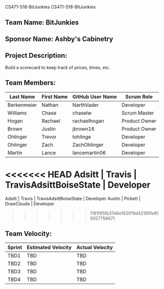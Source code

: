 #
CS471-S18-BitJunkies
CS471-S18-BitJunkies

## Team Name: BitJunkies

## Sponsor Name: Ashby's Cabinetry 

## Project Description:
Build a scorecard to keep track of prices, times, etc. 

## Team Members:

Last Name       | First Name      | GitHub User Name       | Scrum Role
--------------- | --------------- | ---------------------- | ---------------
Berkenmeier     | Nathan          | NarthVader             | Developer
Williams        | Chase           | chaselw                | Scrum Master
Hogan           | Rachael         | rachaelhogan           | Product Owner
Brown           | Justin          | jbrown16               | Product Owner
Ohlinger        | Trevor          | tohlinge               | Developer
Ohlinger        | Zach            | ZachOhlinger           | Developer
Martin          | Lance           | lancemartin06          | Developer
<<<<<<< HEAD
Adsitt			| Travis	  	  | TravisAdsittBoiseState | Developer
=======
Adsitt		| Travis	  | TravisAdsittBoiseState | Developer
Austin          | Pickett         | DrawClouds             | Developer
>>>>>>> 1191f95fb37e6e192919d42195fe815057756671

## Team Velocity:

Sprint | Estimated Velocity | Actual Velocity
------ | ------------------ | ---------------
TBD1   | TBD                | TBD
TBD2   | TBD                | TBD
TBD3   | TBD                | TBD
TBD4   | TBD                | TBD

